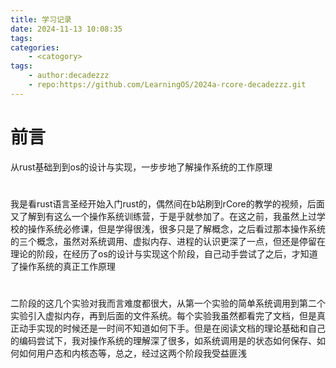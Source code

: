 ```yaml
---
title: 学习记录
date: 2024-11-13 10:08:35
tags:
categories:
    - <catogory>
tags:
    - author:decadezzz
    - repo:https://github.com/LearningOS/2024a-rcore-decadezzz.git
---
```


# 前言   
从rust基础到到os的设计与实现，一步步地了解操作系统的工作原理

# 
我是看rust语言圣经开始入门rust的，偶然间在b站刷到rCore的教学的视频，后面又了解到有这么一个操作系统训练营，于是乎就参加了。在这之前，我虽然上过学校的操作系统必修课，但是学得很浅，很多只是了解概念，之后看过那本操作系统的三个概念，虽然对系统调用、虚拟内存、进程的认识更深了一点，但还是停留在理论的阶段，在经历了os的设计与实现这个阶段，自己动手尝试了之后，才知道了操作系统的真正工作原理

# 
二阶段的这几个实验对我而言难度都很大，从第一个实验的简单系统调用到第二个实验引入虚拟内存，再到后面的文件系统。每个实验我虽然都看完了文档，但是真正动手实现的时候还是一时间不知道如何下手。但是在阅读文档的理论基础和自己的编码尝试下，我对操作系统的理解深了很多，如系统调用是的状态如何保存、如何如何用户态和内核态等，总之，经过这两个阶段我受益匪浅

